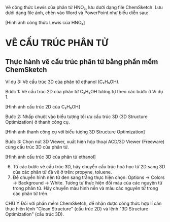 Vẽ công thức Lewis của phân tử HNO₃, lưu dưới dạng file ChemSketch.
Lưu dưới dạng file ảnh, chèn vào Word và PowerPoint như biểu diễn sau:

[Hình ảnh công thức Lewis của HNO₃]

# VẼ CẤU TRÚC PHÂN TỬ

## Thực hành vẽ cấu trúc phân tử bằng phần mềm ChemSketch

Ví dụ 3: Vẽ cấu trúc 3D của phân tử ethanol (C₂H₅OH).

Bước 1: Vẽ cấu trúc 2D của phân tử C₂H₅OH tương tự theo các bước ở Ví dụ 1.

[Hình ảnh cấu trúc 2D của C₂H₅OH]

Bước 2: Nhấp chuột vào biểu tượng tối ưu cấu trúc 3D (3D Structure Optimization) ở thanh công cụ.

[Hình ảnh thanh công cụ với biểu tượng 3D Structure Optimization]

Bước 3: Chọn nút 3D Viewer, xuất hiện hộp thoại ACD/3D Viewer (Freeware) cùng cấu trúc 3D của phân tử.

[Hình ảnh cấu trúc 3D của phân tử ethanol]

6. Từ các bước vẽ cấu trúc 3D, hãy chuyển cấu trúc hoá học từ 2D sang 3D của các phân tử đã vẽ ở trên: propyne, toluene.
7. Để chuyển hình nền từ đen sang trắng thực hiện chọn: Options → Colors → Background → White. Tương tự thực hiện đổi màu của các nguyên tử trong phân tử. Hãy chuyển màu hình nền và màu các nguyên tử trong các phân tử trên.

CHÚ Ý
Đối với phần mềm ChemSketch, để nhận được công thức hợp lí cần thực hiện lệnh "Clean Structure" (cấu trúc 2D) và lệnh "3D Structure Optimization" (cấu trúc 3D).